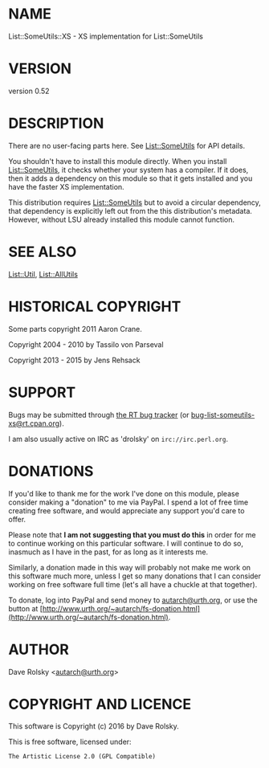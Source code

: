 # NAME

List::SomeUtils::XS - XS implementation for List::SomeUtils

# VERSION

version 0.52

# DESCRIPTION

There are no user-facing parts here. See [List::SomeUtils](https://metacpan.org/pod/List::SomeUtils) for API details.

You shouldn't have to install this module directly. When you install
[List::SomeUtils](https://metacpan.org/pod/List::SomeUtils), it checks whether your system has a compiler. If it does,
then it adds a dependency on this module so that it gets installed and you
have the faster XS implementation.

This distribution requires [List::SomeUtils](https://metacpan.org/pod/List::SomeUtils) but to avoid a circular
dependency, that dependency is explicitly left out from the this
distribution's metadata. However, without LSU already installed this module
cannot function.

# SEE ALSO

[List::Util](https://metacpan.org/pod/List::Util), [List::AllUtils](https://metacpan.org/pod/List::AllUtils)

# HISTORICAL COPYRIGHT

Some parts copyright 2011 Aaron Crane.

Copyright 2004 - 2010 by Tassilo von Parseval

Copyright 2013 - 2015 by Jens Rehsack

# SUPPORT

Bugs may be submitted through [the RT bug tracker](http://rt.cpan.org/Public/Dist/Display.html?Name=List-SomeUtils-XS)
(or [bug-list-someutils-xs@rt.cpan.org](mailto:bug-list-someutils-xs@rt.cpan.org)).

I am also usually active on IRC as 'drolsky' on `irc://irc.perl.org`.

# DONATIONS

If you'd like to thank me for the work I've done on this module, please
consider making a "donation" to me via PayPal. I spend a lot of free time
creating free software, and would appreciate any support you'd care to offer.

Please note that **I am not suggesting that you must do this** in order for me
to continue working on this particular software. I will continue to do so,
inasmuch as I have in the past, for as long as it interests me.

Similarly, a donation made in this way will probably not make me work on this
software much more, unless I get so many donations that I can consider working
on free software full time (let's all have a chuckle at that together).

To donate, log into PayPal and send money to autarch@urth.org, or use the
button at [http://www.urth.org/~autarch/fs-donation.html](http://www.urth.org/~autarch/fs-donation.html).

# AUTHOR

Dave Rolsky &lt;autarch@urth.org>

# COPYRIGHT AND LICENCE

This software is Copyright (c) 2016 by Dave Rolsky.

This is free software, licensed under:

    The Artistic License 2.0 (GPL Compatible)

